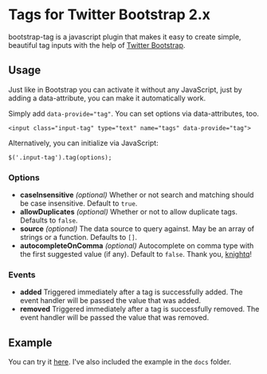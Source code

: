 # Tags for Twitter Bootstrap 2.x

bootstrap-tag is a javascript plugin that makes it easy to create simple, beautiful tag inputs with the help of [Twitter Bootstrap](http://twitter.github.com/bootstrap/).

## Usage

Just like in Bootstrap you can activate it without any JavaScript, just by adding a data-attribute, you can make it automatically work.

Simply add `data-provide="tag"`. You can set options via data-attributes, too.

    <input class="input-tag" type="text" name="tags" data-provide="tag">
    
Alternatively, you can initialize via JavaScript:

    $('.input-tag').tag(options);

### Options

* **caseInsensitive** _(optional)_ Whether or not search and matching should be case insensitive. Default to `true`.
* **allowDuplicates** _(optional)_ Whether or not to allow duplicate tags. Defaults to `false`.
* **source** _(optional)_ The data source to query against. May be an array of strings or a function. Defaults to `[]`.
* **autocompleteOnComma** _(optional)_ Autocomplete on comma type with the first suggested value (if any). Default to `false`. Thank you, [knightq](https://github.com/knightq)!

### Events

* **added** Triggered immediately after a tag is successfully added. The event handler will be passed the value that was added.
* **removed** Triggered immediately after a tag is successfully removed. The event handler will be passed the value that was removed.

## Example

You can try it [here](http://fdeschenes.github.com/bootstrap-tag/). I've also included the example in the `docs` folder.